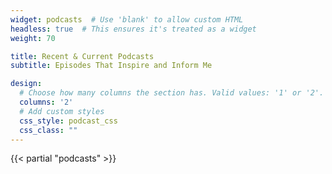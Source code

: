 ```yaml
---
widget: podcasts  # Use 'blank' to allow custom HTML
headless: true  # This ensures it's treated as a widget
weight: 70

title: Recent & Current Podcasts
subtitle: Episodes That Inspire and Inform Me

design:
  # Choose how many columns the section has. Valid values: '1' or '2'.
  columns: '2'
  # Add custom styles
  css_style: podcast_css
  css_class: ""
---
```


{{< partial "podcasts" >}}